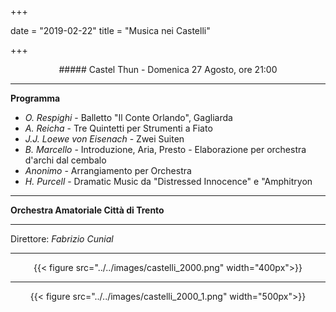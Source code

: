 ﻿+++

date = "2019-02-22"
title = "Musica nei Castelli"

+++

<center>
##### Castel Thun - Domenica 27 Agosto, ore 21:00
</center>

---

**Programma**


* *O. Respighi* - Balletto "Il Conte Orlando", Gagliarda
* *A. Reicha* - Tre Quintetti per Strumenti a Fiato
* *J.J. Loewe von Eisenach* - Zwei Suiten
* *B. Marcello* - Introduzione, Aria, Presto - Elaborazione per orchestra d'archi dal cembalo
* *Anonimo* - Arrangiamento per Orchestra 
* *H. Purcell* - Dramatic Music da "Distressed Innocence" e "Amphitryon


---

**Orchestra Amatoriale Città di Trento**

---

Direttore: *Fabrizio Cunial*

---

<center>

{{< figure src="../../images/castelli_2000.png" width="400px">}}

---

{{< figure src="../../images/castelli_2000_1.png" width="500px">}}


</center>